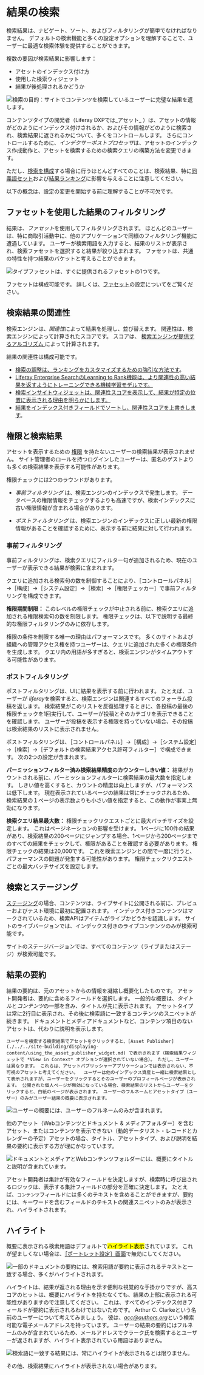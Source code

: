 # 結果の検索

検索結果は、ナビゲート、ソート、およびフィルタリングが簡単でなければなりません。 デフォルトの検索機能と多くの設定オプションを理解することで、ユーザーに最適な検索体験を提供することができます。

複数の要因が検索結果に影響します：

* アセットのインデックス付け方
* 使用した検索ウィジェット
* 結果が後処理されるかどうか

![検索の目的：サイトでコンテンツを検索しているユーザーに完璧な結果を返します。](./search-results/images/01.png)

コンテンツタイプの開発者（Liferay DXPでは_アセット_ ）は、アセットの情報がどのようにインデックス付けされるか、およびその情報がどのように検索され、検索結果に返されるかについて、多くをコントロールします。 さらにコントロールするために、*インデクサーポストプロセッサ*は、アセットのインデックス作成動作と、アセットを検索するための検索クエリの構築方法を変更できます。

ただし、[検索を構成](../../search-administration-and-tuning.md)する場合に行うほとんどすべてのことは、検索結果、特に[同義語セット](../../search-administration-and-tuning.md)および[結果ランキング](../../search-administration-and-tuning.md)に影響を与えることに注意してください。

以下の概念は、設定の変更を開始する前に理解することが不可欠です。

## ファセットを使用した結果のフィルタリング

結果は、*ファセット*を使用してフィルタリングされます。 ほとんどのユーザーは、特に商取引活動中に、他のアプリケーションで同様のフィルタリング機能に遭遇しています。 ユーザーが検索用語を入力すると、結果のリストが表示され、検索ファセットを選択すると結果が絞り込まれます。 ファセットは、共通の特性を持つ結果のバケットと考えることができます。

![タイプファセットは、すぐに提供されるファセットの1つです。](./search-results/images/02.png)

ファセットは構成可能です。 詳しくは、[ファセット](../search-facets/facets.md)の設定についてをご覧ください。

## 検索結果の関連性

検索エンジンは、*関連性*によって結果を処理し、並び替えます。 関連性は、検索エンジンによって計算されたスコアです。 スコアは、 [検索エンジンが提供するアルゴリズム ](https://www.elastic.co/guide/en/elasticsearch/guide/master/relevance-intro.html#relevance-intro) によって計算されます。

結果の関連性は構成可能です。

* [検索の調整は、ランキングをカスタマイズするための強引な方法です](../../search-administration-and-tuning.md)。
* [Liferay Enterprise SearchのLearning to Rank機能は、より関連性の高い結果を返すようにトレーニングできる機械学習モデルです。](./../../liferay-enterprise-search.md)
* [検索インサイトウィジェットは、関連性スコアを表示して、結果が特定の位置に表示される理由を明らかにします。](../../search-administration-and-tuning.md)
* [結果をインデックス付きフィールドでソートし、関連性スコアを上書きします](./sorting-search-results.md)。


## 権限と検索結果

アセットを表示するための [権限](../../../users-and-permissions/roles-and-permissions/understanding-roles-and-permissions.md) を持たないユーザーの検索結果が表示されません。 サイト管理者のロールを持つログインしたユーザーは、匿名のゲストよりも多くの検索結果を表示する可能性があります。

権限チェックには2つのラウンドがあります。

* _事前フィルタリング_ は、検索エンジンのインデックスで発生します。 データベースの権限情報をチェックするよりも高速ですが、検索インデックスに古い権限情報が含まれる場合があります。

* _ポストフィルタリング_ は、検索エンジンのインデックスに正しい最新の権限情報があることを確認するために、表示する前に結果に対して行われます。

### 事前フィルタリング

事前フィルタリングは、検索クエリにフィルター句が追加されるため、現在のユーザーが表示できる結果が検索に含まれます。

クエリに追加される検索句の数を制御することにより、［コントロールパネル］→［構成］→［システム設定］→［検索］→［権限チェッカー］で事前フィルタリングを構成できます。

**権限期間制限：** このレベルの権限チェックが中止される前に、検索クエリに追加される権限検索句の数を制限します。 権限チェックは、以下で説明する最終的な権限フィルタリングのみに依存します。

権限の条件を制限する唯一の理由はパフォーマンスです。 多くのサイトおよび組織への管理アクセス権を持つユーザーは、クエリに追加された多くの権限条件を生成します。 クエリ内の用語が多すぎると、検索エンジンがタイムアウトする可能性があります。

### ポストフィルタリング

ポストフィルタリングは、UIに結果を表示する前に行われます。 たとえば、ユーザーが *liferay*を検索すると、検索エンジンは関連するすべてのフォーラム投稿を返します。 検索結果がこのリストを反復処理するときに、各投稿の最後の権限チェックを1回実行して、ユーザーが投稿とそのカテゴリを表示できることを確認します。 ユーザーが投稿を表示する権限を持っていない場合、その投稿は検索結果のリストに表示されません。

ポストフィルタリングは、［コントロールパネル］→［構成］→［システム設定］→［検索］→［デフォルトの検索結果アクセス許可フィルター］で構成できます。 次の2つの設定が含まれます。

**パーミッションフィルター済み検索結果精度のカウンターしきい値：** 結果がカウントされる前に、パーミッションフィルターに検索結果の最大数を指定します。 しきい値を高くすると、カウントの精度は向上しますが、パフォーマンスは低下します。 現在表示されているページの結果は常にチェックされるため、検索結果の１ページの表示数よりも小さい値を指定すると、この動作が事実上無効になります。

**検索クエリ結果最大数：** 権限チェックリクエストごとに最大バッチサイズを設定します。 これはページネーションの影響を受けます。 1ページに100件の結果があり、検索結果の200ページにジャンプする場合、1ページから200ページまでのすべての結果をチェックして、権限があることを確認する必要があります。 権限チェックの結果は20,000です。 これを検索エンジンとの間で一度に行うと、パフォーマンスの問題が発生する可能性があります。 権限チェックリクエストごとの最大バッチサイズを設定します。

## 検索とステージング

[ステージング](./../../../site-building/site-settings.md)の場合、コンテンツは、ライブサイトに公開される前に、プレビューおよびテスト環境に最初に配置されます。 インデックス付きコンテンツはマークされているため、検索APIはアイテムがライブかどうかを認識します。 サイトのライブバージョンでは、インデックス付きのライブコンテンツのみが検索可能です。

サイトのステージバージョンでは、すべてのコンテンツ（ライブまたはステージ）が検索可能です。

## 結果の要約

結果の要約は、元のアセットからの情報を凝縮し概要化したものです。 アセット開発者は、要約に含めるフィールドを選択します。 一般的な概要は、*タイトル*と*コンテンツ*の一部を含み、タイトルが先に表示されます。 アセットタイプは常に2行目に表示され、その後に検索語に一致するコンテンツのスニペットが続きます。 ドキュメントとメディアドキュメントなど、コンテンツ項目のないアセットは、代わりに説明を表示します。

```{note}
ユーザーを検索する検索結果でアセットをクリックすると、[Asset Publisher](./../../site-building/displaying-content/using_the_asset_publisher_widget.md) で表示されます（検索結果ウィジェットで *View in Context* オプションが選択されていない場合）。 ただし、ユーザーは異なります。 これらは、アセットパブリッシャーアプリケーションでは表示されない、不可視のアセットと考えてください。  ユーザーは他のインデックス資産と一緒に検索結果として表示されますが、ユーザーをクリックするとそのユーザーのプロフィールページが表示されます。 公開された個人ページが無効になっている場合、検索結果のリストからユーザーをクリックすると、白紙のページが表示されます。 ユーザーのフルネームとアセットタイプ（ユーザー）のみがユーザー結果の概要に表示されます。
```

![ユーザーの概要には、ユーザーのフルネームのみが含まれます。](./search-results/images/03.png)

他のアセット（Webコンテンツとドキュメント & メディアフォルダー）を含むアセット、またはコンテンツを表示できない（動的データリスト・レコードとカレンダーの予定）アセットの場合、タイトル、アセットタイプ、および説明を結果の要約に表示する方が理にかなっています。

![ドキュメントとメディアとWebコンテンツフォルダーには、概要にタイトルと説明が含まれています。](./search-results/images/04.png)

アセット開発者は集計が有効なフィールドを決定しますが、検索時に呼び出されるロジックは、表示する集計フィールドの部分を正確に決定します。 たとえば、`コンテンツ`フィールドには多くのテキストを含めることができますが、要約には、キーワードを含むフィールドのテキストの関連スニペットのみが表示され、ハイライトされます。

## ハイライト

概要に表示される検索用語はデフォルトで<mark>ハイライト表示</mark>されています。 これが望ましくない場合は、[［ポートレット設定］画面](./configuring-the-search-results-widget.md)で無効にしてください。

![一部のドキュメントの要約には、検索用語が要約に表示されるテキストと一致する場合、多くがハイライトされます。](./search-results/images/05.png)

ハイライトは、結果が返される理由を示す便利な視覚的な手掛かりですが、高スコアのヒットは、概要にハイライトを持たなくても、結果の上部に表示される可能性がありますので注意してください。 これは、すべてのインデックス付きフィールドが要約に表示されるわけではないためです。 Arthur C. Clarkeという名前のユーザーについて考えてみましょう。 彼は、*acc@authors.org*という検索可能な電子メールアドレスを持っています。 ユーザーの結果の要約にはフルネームのみが含まれているため、メールアドレスでクラーク氏を検索するとユーザーが返されますが、ハイライト表示されている用語はありません。

![検索語に一致する結果には、常にハイライトが表示されるとは限りません。](./search-results/images/06.png)

その他、検索結果にハイライトが表示されない場合があります。
